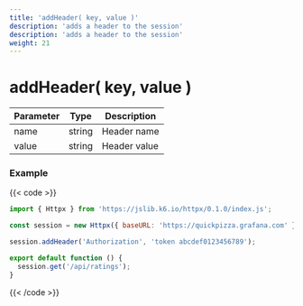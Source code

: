 ```yaml
---
title: 'addHeader( key, value )'
description: 'adds a header to the session'
description: 'adds a header to the session'
weight: 21
---
```


# addHeader( key, value )

| Parameter | Type   | Description  |
| --------- | ------ | ------------ |
| name      | string | Header name  |
| value     | string | Header value |

### Example

{{< code >}}

```javascript
import { Httpx } from 'https://jslib.k6.io/httpx/0.1.0/index.js';

const session = new Httpx({ baseURL: 'https://quickpizza.grafana.com' });

session.addHeader('Authorization', 'token abcdef0123456789');

export default function () {
  session.get('/api/ratings');
}
```

{{< /code >}}
